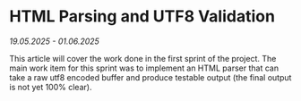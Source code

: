 # HTML Parsing and UTF8 Validation

_19.05.2025 - 01.06.2025_

This article will cover the work done in the first sprint of the project. The main work item for this sprint was to implement an HTML parser that can take a raw utf8 encoded buffer and produce testable output (the final output is not yet 100% clear).
